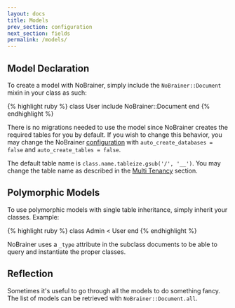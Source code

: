 ```yaml
---
layout: docs
title: Models
prev_section: configuration
next_section: fields
permalink: /models/
---
```


## Model Declaration

To create a model with NoBrainer, simply include the `NoBrainer::Document` mixin
in your class as such:

{% highlight ruby %}
class User
  include NoBrainer::Document
end
{% endhighlight %}

There is no migrations needed to use the model since NoBrainer creates the
required tables for you by default. If you wish to change this behavior, you
may change the NoBrainer [configuration](/docs/configuration) with
`auto_create_databases = false` and `auto_create_tables = false`.

The default table name is `class.name.tableize.gsub('/', '__')`.
You may change the table name as described in the
[Multi Tenancy](/docs/multi_tenancy) section.

## Polymorphic Models

To use polymorphic models with single table inheritance, simply inherit your
classes. Example:

{% highlight ruby %}
class Admin < User
end
{% endhighlight %}

NoBrainer uses a `_type` attribute in the subclass documents to be able to query
and instantiate the proper classes.

## Reflection

Sometimes it's useful to go through all the models to do something fancy.
The list of models can be retrieved with `NoBrainer::Document.all`.
